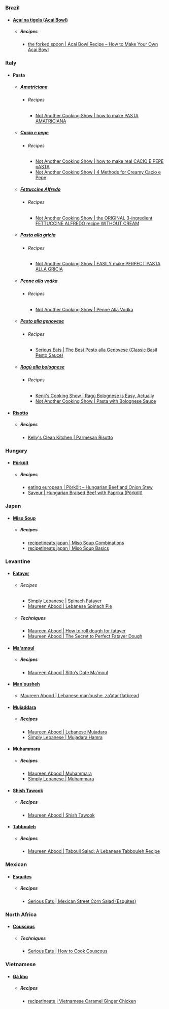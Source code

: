 ### Brazil
- #### [Açaí na tigela (Acai Bowl)](https://en.wikipedia.org/wiki/A%C3%A7a%C3%AD_na_tigela)
	- ##### Recipes
		- [the forked spoon | Acai Bowl Recipe – How to Make Your Own Acai Bowl](https://theforkedspoon.com/acai-bowl/)
### Italy
- #### Pasta
	- ##### [Amatriciana](https://en.wikipedia.org/wiki/Amatriciana_sauce)
		- ###### Recipes
			- [Not Another Cooking Show | how to make PASTA AMATRICIANA](https://www.notanothercookingshow.tv/post/pasta-amatriciana)
	- ##### [Cacio e pepe](https://en.wikipedia.org/wiki/Cacio_e_pepe)
		- ###### Recipes
			- [Not Another Cooking Show | how to make real CACIO E PEPE pASTA](https://www.notanothercookingshow.tv/post/how-to-make-real-cacio-e-pepe-pasta)
			- [Not Another Cooking Show | 4 Methods for Creamy Cacio e Pepe](https://www.notanothercookingshow.tv/post/the-4-greatest-methods-for-creamy-cacio-e-pepe)
	- ##### [Fettuccine Alfredo](https://en.wikipedia.org/wiki/Fettuccine_Alfredo)
		- ###### Recipes
			- [Not Another Cooking Show | the ORIGINAL 3-ingredient FETTUCCINE ALFREDO recipe WITHOUT CREAM](https://www.notanothercookingshow.tv/post/fettuccine-alfredo)
	- ##### [Pasta alla gricia](https://en.wikipedia.org/wiki/Pasta_alla_gricia)
		- ###### Recipes
			- [Not Another Cooking Show | EASILY make PERFECT PASTA ALLA GRICIA](https://www.notanothercookingshow.tv/post/pasta-alla-gricia)
	- ##### [Penne alla vodka](https://en.wikipedia.org/wiki/Penne_alla_vodka)
		- ###### Recipes
			- [Not Another Cooking Show | Penne Alla Vodka](https://www.notanothercookingshow.tv/post/penne-alla-vodka)
	- ##### [Pesto alla genovese](https://en.wikipedia.org/wiki/Pesto)
		- ###### Recipes
			- [Serious Eats | The Best Pesto alla Genovese (Classic Basil Pesto Sauce)](https://www.seriouseats.com/best-pesto-recipe)
	- ##### [Ragù alla bolognese](https://en.wikipedia.org/wiki/Bolognese_sauce)
		- ###### Recipes
			- [Kenji's Cooking Show | Ragù Bolognese is Easy, Actually](https://www.youtube.com/watch?v=cvROmO5ODnQ&t=1269s)
			- [Not Another Cooking Show | Pasta with Bolognese Sauce](https://www.notanothercookingshow.tv/post/pasta-with-bolognese-sauce)
- #### [Risotto](https://en.wikipedia.org/wiki/Risotto)
	- ##### Recipes
		- [Kelly's Clean Kitchen | Parmesan Risotto](https://kellyscleankitchen.com/2022/06/09/parmesan-risotto/)
### Hungary
- #### [Pörkölt](https://en.wikipedia.org/wiki/Pörkölt)
	- ##### Recipes
		- [eating european | Pörkölt – Hungarian Beef and Onion Stew](https://eatingeuropean.com/porkolt-hungarian-beef-and-onion-stew/)
		- [Saveur | Hungarian Braised Beef with Paprika (Pörkölt)](https://www.saveur.com/hungarian-braised-beef-with-paprika-porkolt-recipe/)
### Japan
- #### [Miso Soup](https://en.wikipedia.org/wiki/Miso_soup)
	- ##### Recipes
		- [recipetineats japan | Miso Soup Combinations](https://japan.recipetineats.com/miso-soup-ingredient-combinations/)
		- [recipetineats japan | Miso Soup Basics](https://japan.recipetineats.com/miso-soup-basics/)
### Levantine
- #### [Fatayer](https://en.wikipedia.org/wiki/Fatayer)
	- ###### Recipes
		- [Simply Lebanese | Spinach Fatayer](https://www.simplyleb.com/recipe/spinach-fatayer/)
		- [Maureen Abood | Lebanese Spinach Pie](https://maureenabood.com/lebanese-spinach-pies-fatayer/)
	- ##### Techniques
		- [Maureen Abood | How to roll dough for fatayer](https://maureenabood.com/technique-how-to-roll-dough-for-fatayer-spinach-pies/)
		- [Maureen Abood | The Secret to Perfect Fatayer Dough](https://maureenabood.com/the-secret-to-perfect-fatayer-dough/)
- #### [Ma'amoul](https://en.wikipedia.org/wiki/Ma'amoul)
	- ##### Recipes
		- [Maureen Abood | Sitto’s Date Ma’moul](https://maureenabood.com/sittos-date-mamoul/)
- #### [Man'ousheh](https://en.wikipedia.org/wiki/Manakish)
	- [Maureen Abood | Lebanese man’oushe, za’atar flatbread](https://maureenabood.com/lebanese-manoushe-zaatar-flatbread/)
- #### [Mujaddara](https://en.wikipedia.org/wiki/Mujaddara)
	- ##### Recipes
		- [Maureen Abood | Lebanese Mujadara](https://maureenabood.com/lebanese-mujadara/)
		- [Simply Lebanese | Mujadara Hamra](https://www.simplyleb.com/recipe/mujadara-hamra/)
- #### [Muhammara](https://en.wikipedia.org/wiki/Muhammara)
	- ##### Recipes
		- [Maureen Abood | Muhammara](https://maureenabood.com/roasted-red-pepper-walnut-dip-muhammara/)
		- [Simply Lebanese | Muhammara](https://www.simplyleb.com/recipe/muhammara/)
- #### [Shish Tawook](https://en.wikipedia.org/wiki/Shish_taouk)
	- ##### Recipes
		- [Maureen Abood | Shish Tawook](https://maureenabood.com/shish-tawook-grilled-chicken-skewers/)
- #### [Tabbouleh](https://en.wikipedia.org/wiki/Tabbouleh)
	- ##### Recipes
		- [Maureen Abood | Tabouli Salad: A Lebanese Tabbouleh Recipe](https://maureenabood.com/lebanese-tabbouleh-salad-recipe/)
### Mexican
- #### [Esquites](https://en.wikipedia.org/wiki/Esquites)
	- ##### Recipes
		- [Serious Eats | Mexican Street Corn Salad (Esquites)](https://www.seriouseats.com/esquites-mexican-street-corn-salad-recipe)
### North Africa
- #### [Couscous](https://en.wikipedia.org/wiki/Couscous)
	- ##### Techniques
		- [Serious Eats | How to Cook Couscous](https://www.seriouseats.com/how-to-cook-couscous-recipe-8771679)
### Vietnamese
- #### [Gà kho](https://en.wikipedia.org/wiki/Kho_(cooking_technique))
	- ##### Recipes
		- [recipetineats | Vietnamese Caramel Ginger Chicken](https://www.recipetineats.com/vietnamese-caramel-ginger-chicken/)
